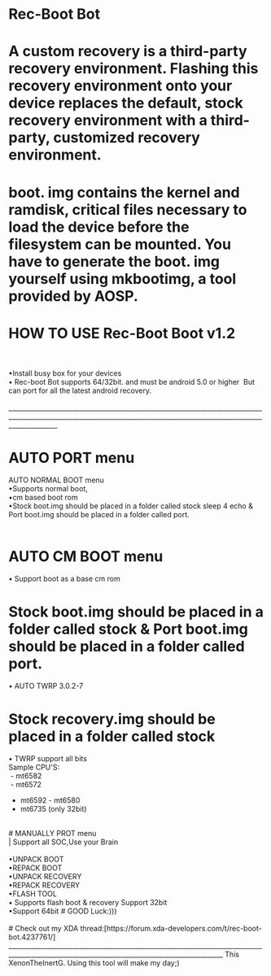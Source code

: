 # Rec-Boot Bot

# A custom recovery is a third-party recovery environment. Flashing this recovery environment onto your device replaces the default, stock recovery environment with a third-party, customized recovery environment.
# boot. img contains the kernel and ramdisk, critical files necessary to load the device before the filesystem can be mounted. You have to generate the boot. img yourself using mkbootimg, a tool provided by AOSP.

# HOW TO USE Rec-Boot Boot v1.2<br>
<br>
<br>
•Install busy box for your devices <br>
• Rec-boot Bot supports 64/32bit. and must be android 5.0 or higher  But can port for all the latest android recovery.<br>
<br>
___________________________________________________________________________________________________________________________________________________________________________




# AUTO PORT menu<br>
AUTO NORMAL BOOT menu<br>
•Supports normal boot, <br>
•cm based boot rom<br>
•Stock boot.img should be placed in a folder called stock sleep 4 echo &amp; Port boot.img should be placed in a folder called port.<br>
<br>
# AUTO CM BOOT menu<br>
• Support boot as a base cm rom<br>
# Stock boot.img should be placed in a folder called stock &amp; Port boot.img should be placed in a folder called port.<br>
• AUTO TWRP 3.0.2-7 <br>
# Stock recovery.img should be placed in a folder called stock<br>
• TWRP support all bits <br>
Sample CPU&apos;S:<br>
 - mt6582<br>
 - mt6572<br>
- mt6592 - mt6580<br>
- mt6735 (only 32bit)<br>
<br>
# MANUALLY PROT menu<br>
| Support all SOC,Use your Brain<br>
<br>
•UNPACK BOOT <br>
•REPACK BOOT<br>
•UNPACK RECOVERY <br>
•REPACK RECOVERY <br>
•FLASH TOOL <br>
• Supports flash boot &amp; recovery Support 32bit<br>
•Support 64bit
# GOOD Luck:)))<br>
<br>
# Check out my XDA thread:[https://forum.xda-developers.com/t/rec-boot-bot.4237761/]
________________________________________________________________________________________________________________________________________________
This XenonTheInertG. Using this tool will make my day;)
